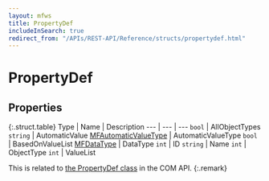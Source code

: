 ```yaml
---
layout: mfws
title: PropertyDef
includeInSearch: true
redirect_from: "/APIs/REST-API/Reference/structs/propertydef.html"
---
```


# PropertyDef

## Properties

{:.struct.table}
Type | Name | Description
--- | --- | ---
`bool` | AllObjectTypes
`string` | AutomaticValue
[MFAutomaticValueType](../../enumerations/mfautomaticvaluetype/) | AutomaticValueType
`bool` | BasedOnValueList
[MFDataType](../../enumerations/mfdatatype/) | DataType
`int` | ID
`string` | Name
`int` | ObjectType
`int` | ValueList

This is related to [the PropertyDef class](https://www.m-files.com/api/documentation/index.html#MFilesAPI~PropertyDef.html) in the COM API.
{:.remark}